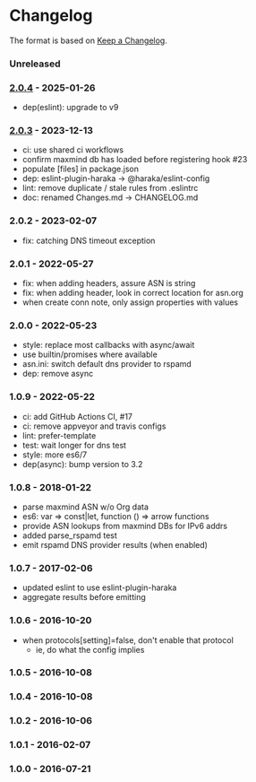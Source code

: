 # Changelog

The format is based on [Keep a Changelog](https://keepachangelog.com/).

### Unreleased

### [2.0.4] - 2025-01-26

- dep(eslint): upgrade to v9

### [2.0.3] - 2023-12-13

- ci: use shared ci workflows
- confirm maxmind db has loaded before registering hook #23
- populate [files] in package.json
- dep: eslint-plugin-haraka -> @haraka/eslint-config
- lint: remove duplicate / stale rules from .eslintrc
- doc: renamed Changes.md -> CHANGELOG.md

### 2.0.2 - 2023-02-07

- fix: catching DNS timeout exception

### 2.0.1 - 2022-05-27

- fix: when adding headers, assure ASN is string
- fix: when adding header, look in correct location for asn.org
- when create conn note, only assign properties with values

### 2.0.0 - 2022-05-23

- style: replace most callbacks with async/await
- use builtin/promises where available
- asn.ini: switch default dns provider to rspamd
- dep: remove async

### 1.0.9 - 2022-05-22

- ci: add GitHub Actions CI, #17
- ci: remove appveyor and travis configs
- lint: prefer-template
- test: wait longer for dns test
- style: more es6/7
- dep(async): bump version to 3.2

### 1.0.8 - 2018-01-22

- parse maxmind ASN w/o Org data
- es6: var => const|let, function () => arrow functions
- provide ASN lookups from maxmind DBs for IPv6 addrs
- added parse_rspamd test
- emit rspamd DNS provider results (when enabled)

### 1.0.7 - 2017-02-06

- updated eslint to use eslint-plugin-haraka
- aggregate results before emitting

### 1.0.6 - 2016-10-20

- when protocols[setting]=false, don't enable that protocol
  - ie, do what the config implies

### 1.0.5 - 2016-10-08

### 1.0.4 - 2016-10-08

### 1.0.2 - 2016-10-06

### 1.0.1 - 2016-02-07

### 1.0.0 - 2016-07-21

[1.0.9]: https://github.com/haraka/haraka-plugin-asn/releases/tag/v1.0.9
[2.0.0]: https://github.com/haraka/haraka-plugin-asn/releases/tag/v2.0.0
[2.0.1]: https://github.com/haraka/haraka-plugin-asn/releases/tag/2.0.1
[2.0.2]: https://github.com/haraka/haraka-plugin-asn/releases/tag/v2.0.2
[2.0.3]: https://github.com/haraka/haraka-plugin-asn/releases/tag/v2.0.3
[2.0.4]: https://github.com/haraka/haraka-plugin-asn/releases/tag/v2.0.4
